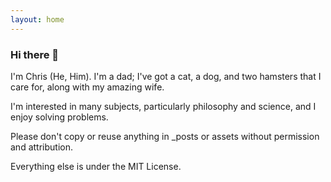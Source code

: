 ```yaml
---
layout: home
---
```


### Hi there 👋

I'm Chris (He, Him). I'm a dad; I've got a cat, a dog, and two hamsters that I care for, along with my amazing wife.

I'm interested in many subjects, particularly philosophy and science, and I enjoy solving problems.

Please don't copy or reuse anything in _posts or assets without permission and attribution.

Everything else is under the MIT License.
